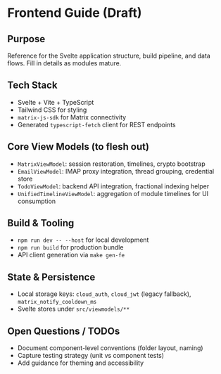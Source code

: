 Frontend Guide (Draft)
======================

Purpose
-------

Reference for the Svelte application structure, build pipeline, and data flows. Fill in details as modules mature.

Tech Stack
----------

- Svelte + Vite + TypeScript
- Tailwind CSS for styling
- `matrix-js-sdk` for Matrix connectivity
- Generated `typescript-fetch` client for REST endpoints

Core View Models (to flesh out)
-------------------------------

- `MatrixViewModel`: session restoration, timelines, crypto bootstrap
- `EmailViewModel`: IMAP proxy integration, thread grouping, credential store
- `TodoViewModel`: backend API integration, fractional indexing helper
- `UnifiedTimelineViewModel`: aggregation of module timelines for UI consumption

Build & Tooling
---------------

- `npm run dev -- --host` for local development
- `npm run build` for production bundle
- API client generation via `make gen-fe`

State & Persistence
-------------------

- Local storage keys: `cloud_auth`, `cloud_jwt` (legacy fallback), `matrix_notify_cooldown_ms`
- Svelte stores under `src/viewmodels/**`

Open Questions / TODOs
----------------------

- Document component-level conventions (folder layout, naming)
- Capture testing strategy (unit vs component tests)
- Add guidance for theming and accessibility


